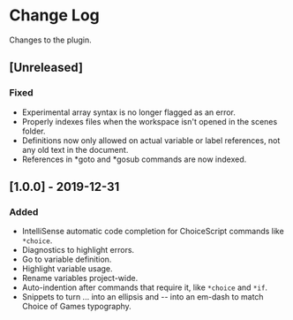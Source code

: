 # Change Log
Changes to the plugin.

## [Unreleased]
### Fixed
- Experimental array syntax is no longer flagged as an error.
- Properly indexes files when the workspace isn't opened in the scenes folder.
- Definitions now only allowed on actual variable or label references, not any old text in the document.
- References in *goto and *gosub commands are now indexed.

## [1.0.0] - 2019-12-31
### Added
- IntelliSense automatic code completion for ChoiceScript commands like `*choice`.
- Diagnostics to highlight errors.
- Go to variable definition.
- Highlight variable usage.
- Rename variables project-wide.
- Auto-indention after commands that require it, like `*choice` and `*if`.
- Snippets to turn ... into an ellipsis and -- into an em-dash to match Choice of Games typography.
